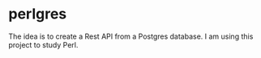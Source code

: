 # perlgres

The idea is to create a Rest API from a Postgres database. I am using this project to study Perl.
